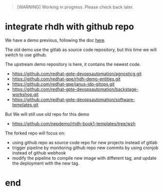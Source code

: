> [WARNING] 
> Working in progress. Please check back later.
# integrate rhdh with github repo

We have a demo previous, following the doc [here](../4.15/2024.08.rhdh.book.md).

The old demo use the gitlab as source code repository, but this time we will switch to use github.

The upstream demo repository is here, it contains the newest code.
- https://github.com/redhat-gpte-devopsautomation/agnosticg.git
- https://github.com/redhat-gpe/rhdh-demo-entities.git
- https://github.com/redhat-gpe/janus-idp-gitops.git
- https://github.com/redhat-gpte-devopsautomation/backstage-workshop.git
- https://github.com/redhat-gpte-devopsautomation/software-templates.git

But We will still use old repo for this demo
- https://github.com/nepdemo/rhdh-book1-templates/tree/wzh

The forked repo will focus on:
- using github repo as source code repo for new projects instead of gitlab
- trigger pipeline by monitoring github repo new commits by using cronjob instead of github webhook
- modify the pipeline to compile new image with different tag, and update the deployment with the new tag.

# end